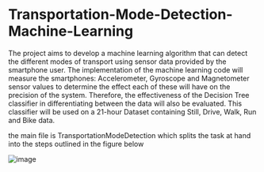 # Transportation-Mode-Detection-Machine-Learning
The project aims to develop a machine learning algorithm that can detect the different
modes of transport using sensor data provided by the smartphone user. The
implementation of the machine learning code will measure the smartphones:
Accelerometer, Gyroscope and Magnetometer sensor values to determine the effect
each of these will have on the precision of the system. Therefore, the effectiveness of
the Decision Tree classifier in differentiating between the data will also be evaluated.
This classifier will be used on a 21-hour Dataset containing Still, Drive, Walk, Run and
Bike data. 

the main file is TransportationModeDetection which splits the task at hand into the steps outlined in the figure below

![image](https://user-images.githubusercontent.com/72204063/174478369-82d1d0c8-d79b-40f9-8f0d-6c778c3f9560.png)
